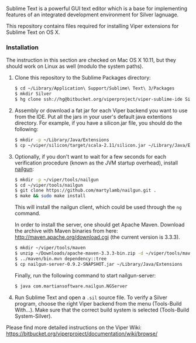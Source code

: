 Sublime Text is a powerful GUI text editor which is a base for implementing features of an integrated development environment for Silver lagnuage.

This repository contains files required for installing Viper extensions for Sublime Text on OS X.

### Installation ###

The instruction in this section are checked on Mac OS X 10.11, but they should work
on Linux as well (modulo the system paths).

1. Clone this repository to the Sublime Packages directory:

    ```bash
    $ cd ~/Library/Application\ Support/Sublime\ Text\ 3/Packages
    $ mkdir Silver
    $ hg clone ssh://hg@bitbucket.org/viperproject/viper-sublime-ide Silver
    ```

2. Assembly or download a fat jar for each Viper backend you want to use from the IDE.
   Put all the jars in your user's default java extentions directory. For example, if
   you have a silicon.jar file, you should do the following:

    ```bash
    $ mkdir -p ~/Library/Java/Extensions
    $ cp ~/viper/silicon/target/scala-2.11/silicon.jar ~/Library/Java/Extensions
    ```

3. Optionally, if you don't want to wait for a few seconds for each verification procedure
   (known as the JVM startup overhead), install [nailgun](http://martiansoftware.com/nailgun):

    ```bash
    $ mkdir -p ~/viper/tools/nailgun
    $ cd ~/viper/tools/nailgun
    $ git clone https://github.com/martylamb/nailgun.git .
    $ make && sudo make install
    ```

    This will install the nailgun client, which could be used through the ```ng``` command.

    In order to install the server, one should get Apache Maven. Download the archive with
    Maven binaries from here: http://maven.apache.org/download.cgi
    (the current version is 3.3.3).

    ```bash
    $ mkdir ~/viper/tools/maven
    $ unzip ~/Downloads/apache-maven-3.3.3-bin.zip -d ~/viper/tools/maven
    $ ../maven/bin.mvn dependency::tree
    $ cp nailgun-server-0.9.2-SNAPSHOT.jar ~/Library/Java/Extensions
    ```

    Finally, run the following command to start nailgun-server:

    ```bash
    $ java com.martiansoftware.nailgun.NGServer
    ```

3. Run Sublime Text and open a ```.sil``` source file. To verify a Silver program,
   choose the right Viper backend from the menu (Tools-Build With...). Make sure that
   the correct build system is selected (Tools-Build System-Silver).


Please find more detailed instructions on the Viper Wiki: https://bitbucket.org/viperproject/documentation/wiki/browse/
